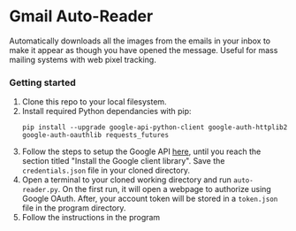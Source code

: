 
# Gmail Auto-Reader
Automatically downloads all the images from the emails in your inbox to make it appear as though you have opened the message. Useful for mass mailing systems with web pixel tracking.


### Getting started
1. Clone this repo to your local filesystem.
2. Install required Python dependancies with pip:
    ```
    pip install --upgrade google-api-python-client google-auth-httplib2 google-auth-oauthlib requests_futures
    ```
3. Follow the steps to setup the Google API [here](https://developers.google.com/gmail/api/quickstart/python#enable_the_api), until you reach the section titled "Install the Google client library". Save the ```credentials.json``` file in your cloned directory.
4. Open a terminal to your cloned working directory and run ```auto-reader.py```. On the first run, it will open a webpage to authorize using Google OAuth. After, your account token will be stored in a ```token.json``` file in the program directory.
5. Follow the instructions in the program

